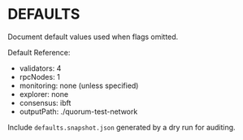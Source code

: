 # DEFAULTS

Document default values used when flags omitted.

Default Reference:
- validators: 4
- rpcNodes: 1
- monitoring: none (unless specified)
- explorer: none
- consensus: ibft
- outputPath: ./quorum-test-network

Include `defaults.snapshot.json` generated by a dry run for auditing.
